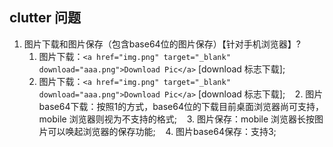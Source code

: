 ## <a name='clutter-quesition'>clutter 问题</a>

1. 图片下载和图片保存（包含base64位的图片保存）【针对手机浏览器】?
    1.  图片下载：`<a href="img.png" target="_blank" download="aaa.png">Download Pic</a>` [download 标志下载];
    2.  图片下载：`<a href="img.png" target="_blank" download="aaa.png">Download Pic</a>` [download 标志下载];
    2.  图片base64下载：按照1的方式，base64位的下载目前桌面浏览器尚可支持，mobile 浏览器则视为不支持的格式;
    3.  图片保存：mobile 浏览器长按图片可以唤起浏览器的保存功能;
    4.  图片base64保存：支持3;
